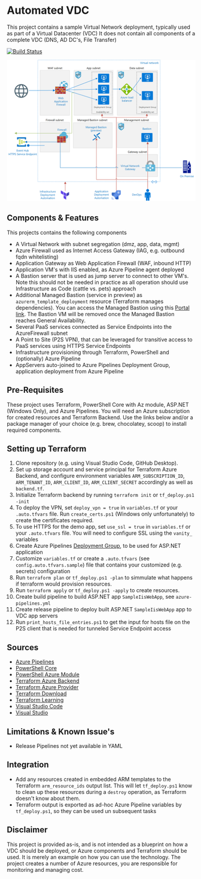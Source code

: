 # Automated VDC
This project contains a sample Virtual Network deployment, typically used as part of a Virtual Datacenter (VDC)
It does not contain all components of a complete VDC (DNS, AD DC's, File Transfer)

[![Build Status](https://dev.azure.com/ericvan/VDC/_apis/build/status/vdc-terraform-validate-ci?branchName=master)](https://dev.azure.com/ericvan/VDC/_build/latest?definitionId=43&branchName=master)

![alt text](diagram.png "Architecture")

## Components & Features
This projects contains the following components
- A Virtual Network with subnet segregation (dmz, app, data, mgmt)
- Azure Firewall used as Internet Access Gateway (IAG, e.g. outbound fqdn whitelisting)
- Application Gateway as Web Application Firewall (WAF, inbound HTTP)
- Application VM's with IIS enabled, as Azure Pipeline agent deployed
- A Bastion server that is used as jump server to connect to other VM's. Note this should not be needed in practice as all operation should use Infrastructure as Code (cattle vs. pets) approach
- Additional Managed Bastion (service in preview) as `azurerm_template_deployment` resource (Terraform manages dependencies). You can access the Managed Bastion using this [Portal link](https://aka.ms/BastionHost). The Bastion VM will be removed once the Managed Bastion reaches General Availability.
- Several PaaS services connected as Service Endpoints into the AzureFirewall subnet
- A Point to Site (P2S VPN), that can be leveraged for transitive access to PaaS services using HTTPS Service Endpoints
- Infrastructure provisioning through Terraform, PowerShell and (optionally) Azure Pipeline
- AppServers auto-joined to Azure Pipelines Deployment Group, application deployment from Azure Pipeline

## Pre-Requisites
These project uses Terraform, PowerShell Core with Az module, ASP.NET (Windows Only), and Azure Pipelines. You will need an Azure subscription for created resources and Terraform Backend. Use the links below and/or a package manager of your choice (e.g. brew, chocolatey, scoop) to install required components.

## Setting up Terraform
1.	Clone repository (e.g. using Visual Studio Code, GitHub Desktop).
2.  Set up storage account and service principal for Terraform Azure Backend, and configure environment variables `ARM_SUBSCRIPTION_ID`, `ARM_TENANT_ID`, `ARM_CLIENT_ID`, `ARM_CLIENT_SECRET` accordingly as well as `backend.tf`.
3.	Initialize Terraform backend by running `terraform init` or `tf_deploy.ps1 -init`
4.	To deploy the VPN, set `deploy_vpn = true` in `variables.tf` or your `.auto.tfvars` file. Run `create_certs.ps1` (Windows only unfortunately) to create the certificates required.
5.  To use HTTPS for the demo app, set `use_ssl = true` in `variables.tf` or your `.auto.tfvars` file. You will need to configure SSL using the `vanity_` variables
6.  Create Azure Pipelines [Deployment Group](https://docs.microsoft.com/en-us/azure/devops/pipelines/release/deployment-groups/?view=azure-devops), to be used for ASP.NET application
7.  Customize `variables.tf` or create a `.auto.tfvars` (see `config.auto.tfvars.sample`) file that contains your customized (e.g. secrets) configuration
8.  Run `terraform plan` or `tf_deploy.ps1 -plan` to simmulate what happens if terraform would provision resources. 
9.  Run `terraform apply` or `tf_deploy.ps1 -apply` to create resources. 
10.  Create build pipeline to build ASP.NET app `SampleIisWebApp`, see `azure-pipelines.yml`
11.  Create release pipeline to deploy built ASP.NET `SampleIisWebApp` app to VDC app servers
12.	Run `print_hosts_file_entries.ps1` to get the input for hosts file on the P2S client that is needed for tunneled Service Endpoint access


## Sources
- [Azure Pipelines](https://azure.microsoft.com/en-us/services/devops/pipelines/)
- [PowerShell Core](https://github.com/PowerShell/PowerShell)
- [PowerShell Azure Module](https://github.com/Azure/azure-powershell)
- [Terraform Azure Backend](https://www.terraform.io/docs/providers/azurerm/index.html)
- [Terraform Azure Provider](https://www.terraform.io/docs/backends/types/azurerm.html)
- [Terraform Download](https://www.terraform.io/downloads.html)
- [Terraform Learning](https://learn.hashicorp.com/terraform/)
- [Visual Studio Code](https://github.com/Microsoft/vscode)
- [Visual Studio](https://visualstudio.microsoft.com/free-developer-offers/)

## Limitations & Known Issue's
- Release Pipelines not yet available in YAML

## Integration
- Add any resources created in embedded ARM templates to the Terraform `arm_resource_ids` output list. This will let `tf_deploy.ps1` know to clean up these resources during a `destroy` operation, as Terraform doesn't know about them.
- Terraform output is exported as ad-hoc Azure Pipeline variables by `tf_deploy.ps1`, so they can be used un subsequent tasks

## Disclaimer
This project is provided as-is, and is not intended as a blueprint on how a VDC should be deployed, or Azure components and Terraform should be used. It is merely an example on how you can use the technology. The project creates a number of Azure resources, you are responsible for monitoring and managing cost.